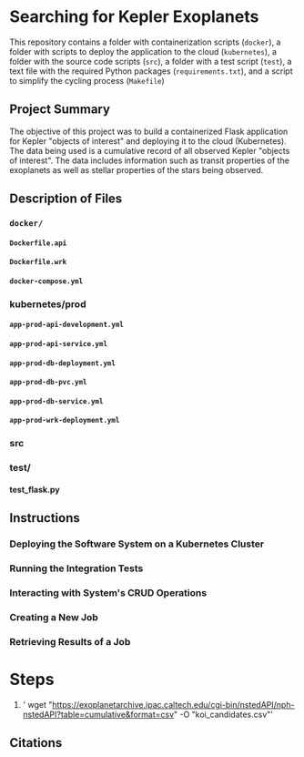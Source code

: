 # Searching for Kepler Exoplanets
This repository contains a folder with containerization scripts (`docker`), a folder with scripts to deploy the application to the cloud (`kubernetes`), a folder with the source code scripts (`src`), a folder with a test script (`test`), a text file with the required Python packages (`requirements.txt`), and a script to simplify the cycling process (`Makefile`)

## Project Summary
The objective of this project was to build a containerized Flask application for Kepler "objects of interest" and deploying it to the cloud (Kubernetes). The data being used is a cumulative record of all observed Kepler "objects of interest". The data includes information such as transit properties of the exoplanets as well as stellar properties of the stars being observed.

## Description of Files
### `docker/`
#### `Dockerfile.api`
#### `Dockerfile.wrk`
#### `docker-compose.yml`

### kubernetes/prod
#### `app-prod-api-development.yml`
#### `app-prod-api-service.yml`
#### `app-prod-db-deployment.yml`
#### `app-prod-db-pvc.yml`
#### `app-prod-db-service.yml`
#### `app-prod-wrk-deployment.yml`

### src

### test/
#### test_flask.py


## Instructions
### Deploying the Software System on a Kubernetes Cluster


### Running the Integration Tests

### Interacting with System's CRUD Operations

### Creating a New Job

### Retrieving Results of a Job

# Steps
1. ' wget "https://exoplanetarchive.ipac.caltech.edu/cgi-bin/nstedAPI/nph-nstedAPI?table=cumulative&format=csv" -O "koi_candidates.csv"'

## Citations
